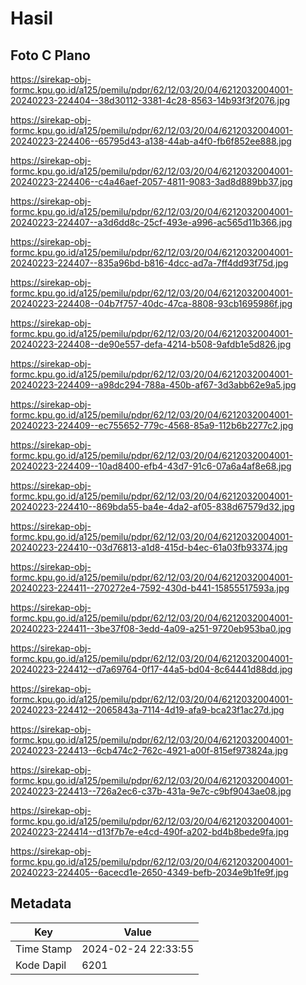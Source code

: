 # Hasil

## Foto C Plano

https://sirekap-obj-formc.kpu.go.id/a125/pemilu/pdpr/62/12/03/20/04/6212032004001-20240223-224404--38d30112-3381-4c28-8563-14b93f3f2076.jpg

https://sirekap-obj-formc.kpu.go.id/a125/pemilu/pdpr/62/12/03/20/04/6212032004001-20240223-224406--65795d43-a138-44ab-a4f0-fb6f852ee888.jpg

https://sirekap-obj-formc.kpu.go.id/a125/pemilu/pdpr/62/12/03/20/04/6212032004001-20240223-224406--c4a46aef-2057-4811-9083-3ad8d889bb37.jpg

https://sirekap-obj-formc.kpu.go.id/a125/pemilu/pdpr/62/12/03/20/04/6212032004001-20240223-224407--a3d6dd8c-25cf-493e-a996-ac565d11b366.jpg

https://sirekap-obj-formc.kpu.go.id/a125/pemilu/pdpr/62/12/03/20/04/6212032004001-20240223-224407--835a96bd-b816-4dcc-ad7a-7ff4dd93f75d.jpg

https://sirekap-obj-formc.kpu.go.id/a125/pemilu/pdpr/62/12/03/20/04/6212032004001-20240223-224408--04b7f757-40dc-47ca-8808-93cb1695986f.jpg

https://sirekap-obj-formc.kpu.go.id/a125/pemilu/pdpr/62/12/03/20/04/6212032004001-20240223-224408--de90e557-defa-4214-b508-9afdb1e5d826.jpg

https://sirekap-obj-formc.kpu.go.id/a125/pemilu/pdpr/62/12/03/20/04/6212032004001-20240223-224409--a98dc294-788a-450b-af67-3d3abb62e9a5.jpg

https://sirekap-obj-formc.kpu.go.id/a125/pemilu/pdpr/62/12/03/20/04/6212032004001-20240223-224409--ec755652-779c-4568-85a9-112b6b2277c2.jpg

https://sirekap-obj-formc.kpu.go.id/a125/pemilu/pdpr/62/12/03/20/04/6212032004001-20240223-224409--10ad8400-efb4-43d7-91c6-07a6a4af8e68.jpg

https://sirekap-obj-formc.kpu.go.id/a125/pemilu/pdpr/62/12/03/20/04/6212032004001-20240223-224410--869bda55-ba4e-4da2-af05-838d67579d32.jpg

https://sirekap-obj-formc.kpu.go.id/a125/pemilu/pdpr/62/12/03/20/04/6212032004001-20240223-224410--03d76813-a1d8-415d-b4ec-61a03fb93374.jpg

https://sirekap-obj-formc.kpu.go.id/a125/pemilu/pdpr/62/12/03/20/04/6212032004001-20240223-224411--270272e4-7592-430d-b441-15855517593a.jpg

https://sirekap-obj-formc.kpu.go.id/a125/pemilu/pdpr/62/12/03/20/04/6212032004001-20240223-224411--3be37f08-3edd-4a09-a251-9720eb953ba0.jpg

https://sirekap-obj-formc.kpu.go.id/a125/pemilu/pdpr/62/12/03/20/04/6212032004001-20240223-224412--d7a69764-0f17-44a5-bd04-8c64441d88dd.jpg

https://sirekap-obj-formc.kpu.go.id/a125/pemilu/pdpr/62/12/03/20/04/6212032004001-20240223-224412--2065843a-7114-4d19-afa9-bca23f1ac27d.jpg

https://sirekap-obj-formc.kpu.go.id/a125/pemilu/pdpr/62/12/03/20/04/6212032004001-20240223-224413--6cb474c2-762c-4921-a00f-815ef973824a.jpg

https://sirekap-obj-formc.kpu.go.id/a125/pemilu/pdpr/62/12/03/20/04/6212032004001-20240223-224413--726a2ec6-c37b-431a-9e7c-c9bf9043ae08.jpg

https://sirekap-obj-formc.kpu.go.id/a125/pemilu/pdpr/62/12/03/20/04/6212032004001-20240223-224414--d13f7b7e-e4cd-490f-a202-bd4b8bede9fa.jpg

https://sirekap-obj-formc.kpu.go.id/a125/pemilu/pdpr/62/12/03/20/04/6212032004001-20240223-224405--6acecd1e-2650-4349-befb-2034e9b1fe9f.jpg


## Metadata

| Key        | Value               |
| ---------- | ------------------- |
| Time Stamp | 2024-02-24 22:33:55 |
| Kode Dapil | 6201                |



